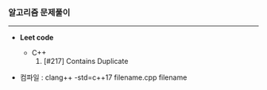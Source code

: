 ### 알고리즘 문제풀이
----

* **Leet code**
    * C++
        1. [#217] Contains Duplicate






















* 컴파일 : clang++ -std=c++17 filename.cpp filename